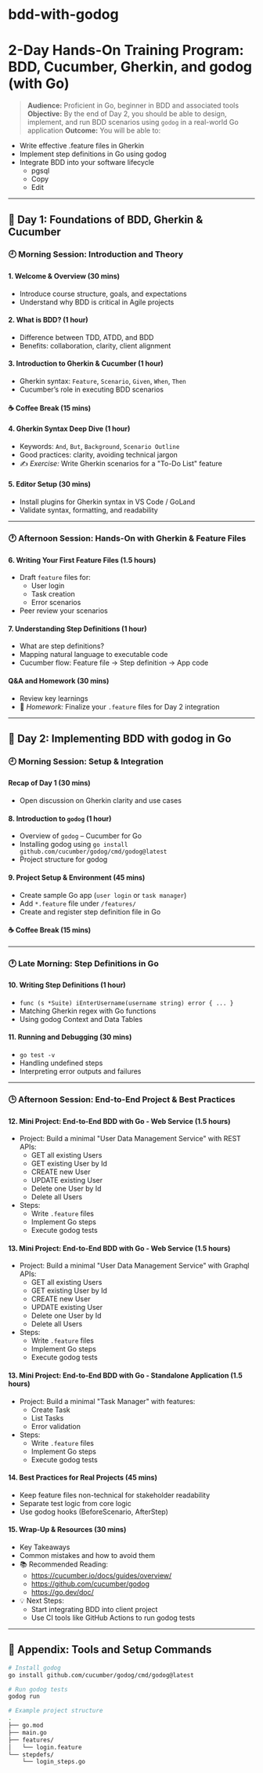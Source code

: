 # bdd-with-godog
# 2-Day Hands-On Training Program: BDD, Cucumber, Gherkin, and godog (with Go)

> **Audience:** Proficient in Go, beginner in BDD and associated tools  
> **Objective:** By the end of Day 2, you should be able to design, implement, and run BDD scenarios using `godog` in a real-world Go application
> **Outcome:** You will be able to:
- Write effective .feature files in Gherkin
- Implement step definitions in Go using godog
- Integrate BDD into your software lifecycle
    - pgsql
    - Copy
    - Edit

---

## 📅 **Day 1: Foundations of BDD, Gherkin & Cucumber**

### 🕘 Morning Session: Introduction and Theory

#### 1. Welcome & Overview (30 mins)
- Introduce course structure, goals, and expectations
- Understand why BDD is critical in Agile projects

#### 2. What is BDD? (1 hour)
- Difference between TDD, ATDD, and BDD
- Benefits: collaboration, clarity, client alignment

#### 3. Introduction to Gherkin & Cucumber (1 hour)
- Gherkin syntax: `Feature`, `Scenario`, `Given`, `When`, `Then`
- Cucumber’s role in executing BDD scenarios

#### ☕ Coffee Break (15 mins)

#### 4. Gherkin Syntax Deep Dive (1 hour)
- Keywords: `And`, `But`, `Background`, `Scenario Outline`
- Good practices: clarity, avoiding technical jargon
- ✍️ *Exercise:* Write Gherkin scenarios for a "To-Do List" feature

#### 5. Editor Setup (30 mins)
- Install plugins for Gherkin syntax in VS Code / GoLand
- Validate syntax, formatting, and readability

---

### 🕐 Afternoon Session: Hands-On with Gherkin & Feature Files

#### 6. Writing Your First Feature Files (1.5 hours)
- Draft `feature` files for:
  - User login
  - Task creation
  - Error scenarios
- Peer review your scenarios

#### 7. Understanding Step Definitions (1 hour)
- What are step definitions?
- Mapping natural language to executable code
- Cucumber flow: Feature file → Step definition → App code

#### Q&A and Homework (30 mins)
- Review key learnings
- 📝 *Homework:* Finalize your `.feature` files for Day 2 integration

---

## 📅 **Day 2: Implementing BDD with godog in Go**

### 🕘 Morning Session: Setup & Integration

#### Recap of Day 1 (30 mins)
- Open discussion on Gherkin clarity and use cases

#### 8. Introduction to `godog` (1 hour)
- Overview of `godog` – Cucumber for Go
- Installing godog using `go install github.com/cucumber/godog/cmd/godog@latest`
- Project structure for godog

#### 9. Project Setup & Environment (45 mins)
- Create sample Go app (`user login` or `task manager`)
- Add `*.feature` file under `/features/`
- Create and register step definition file in Go

#### ☕ Coffee Break (15 mins)

---

### 🕐 Late Morning: Step Definitions in Go

#### 10. Writing Step Definitions (1 hour)
- `func (s *Suite) iEnterUsername(username string) error { ... }`
- Matching Gherkin regex with Go functions
- Using godog Context and Data Tables

#### 11. Running and Debugging (30 mins)
- `go test -v`
- Handling undefined steps
- Interpreting error outputs and failures

---

### 🕒 Afternoon Session: End-to-End Project & Best Practices

#### 12. Mini Project: End-to-End BDD with Go - Web Service (1.5 hours)
- Project: Build a minimal "User Data Management Service" with REST APIs:
  - GET all existing Users
  - GET existing User by Id
  - CREATE new User
  - UPDATE existing User
  - Delete one User by Id
  - Delete all Users
- Steps:
  - Write `.feature` files
  - Implement Go steps
  - Execute godog tests

#### 13. Mini Project: End-to-End BDD with Go - Web Service (1.5 hours)
- Project: Build a minimal "User Data Management Service" with Graphql APIs:
  - GET all existing Users
  - GET existing User by Id
  - CREATE new User
  - UPDATE existing User
  - Delete one User by Id
  - Delete all Users
- Steps:
  - Write `.feature` files
  - Implement Go steps
  - Execute godog tests

#### 13. Mini Project: End-to-End BDD with Go - Standalone Application (1.5 hours)
- Project: Build a minimal "Task Manager" with features:
  - Create Task
  - List Tasks
  - Error validation
- Steps:
  - Write `.feature` files
  - Implement Go steps
  - Execute godog tests

#### 14. Best Practices for Real Projects (45 mins)
- Keep feature files non-technical for stakeholder readability
- Separate test logic from core logic
- Use godog hooks (BeforeScenario, AfterStep)

#### 15. Wrap-Up & Resources (30 mins)
- Key Takeaways
- Common mistakes and how to avoid them
- 📚 Recommended Reading:
  - https://cucumber.io/docs/guides/overview/
  - https://github.com/cucumber/godog
  - https://go.dev/doc/
- 💡 Next Steps:
  - Start integrating BDD into client project
  - Use CI tools like GitHub Actions to run godog tests

---

## 📎 Appendix: Tools and Setup Commands

```bash
# Install godog
go install github.com/cucumber/godog/cmd/godog@latest

# Run godog tests
godog run

# Example project structure
.
├── go.mod
├── main.go
├── features/
│   └── login.feature
└── stepdefs/
    └── login_steps.go
